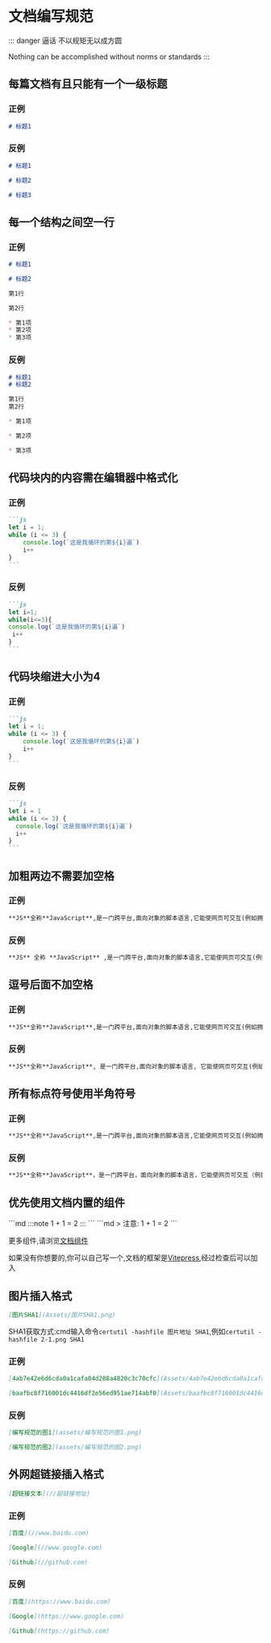 # 文档编写规范

::: danger 逼话
不以规矩无以成方圆

Nothing can be accomplished without norms or standards
:::

## 每篇文档有且只能有一个一级标题

### 正例

```md
# 标题1
```

### 反例

```md
# 标题1

# 标题2

# 标题3
```

## 每一个结构之间空一行

### 正例

```md
# 标题1

# 标题2

第1行

第2行

* 第1项
* 第2项
* 第3项
```

### 反例

```md
# 标题1
# 标题2

第1行
第2行

* 第1项

* 第2项

* 第3项
```

## 代码块内的内容需在编辑器中格式化

### 正例

````md
```js
let i = 1;
while (i <= 3) {
    console.log(`这是我循环的第${i}遍`)
    i++
}
```
````

### 反例

````md
```js
let i=1;
while(i<=3){
console.log(`这是我循环的第${i}遍`)
 i++
}
```
````

## 代码块缩进大小为4

### 正例

````md
```js
let i = 1;
while (i <= 3) {
    console.log(`这是我循环的第${i}遍`)
    i++
}
```
````

### 反例

````md
```js
let i = 1
while (i <= 3) {
  console.log(`这是我循环的第${i}遍`)
  i++
}
```
````

## 加粗两边不需要加空格

### 正例

```md
**JS**全称**JavaScript**,是一门跨平台,面向对象的脚本语言,它能使网页可交互(例如拥有复杂的动画,可点击的按钮,通俗的菜单等)
```

### 反例

```md
**JS** 全称 **JavaScript** ,是一门跨平台,面向对象的脚本语言,它能使网页可交互(例如拥有复杂的动画,可点击的按钮,通俗的菜单等)
```

## 逗号后面不加空格

### 正例

```md
**JS**全称**JavaScript**,是一门跨平台,面向对象的脚本语言,它能使网页可交互(例如拥有复杂的动画,可点击的按钮,通俗的菜单等)
```

### 反例

```md
**JS**全称**JavaScript**, 是一门跨平台,面向对象的脚本语言, 它能使网页可交互(例如拥有复杂的动画, 可点击的按钮, 通俗的菜单等)
```

## 所有标点符号使用半角符号

### 正例

```md
**JS**全称**JavaScript**,是一门跨平台,面向对象的脚本语言,它能使网页可交互(例如拥有复杂的动画,可点击的按钮,通俗的菜单等)
```

### 反例

```md
**JS**全称**JavaScript**，是一门跨平台，面向对象的脚本语言，它能使网页可交互（例如拥有复杂的动画，可点击的按钮，通俗的菜单等）
```

## 优先使用文档内置的组件

<Tabs>
    <TabItem value="Proportional" label="正比">
        ```md
        :::note
        1 + 1 = 2
        :::
        ```
    </TabItem>
    <TabItem value="InverselyProportional" label="反比">
        ```md
        > 注意: 1 + 1 = 2
        ```
    </TabItem>
</Tabs>

更多组件,请浏览[文档组件](/Docs/ElakeDocs/Components/AlarmBox)

如果没有你想要的,你可以自己写一个,文档的框架是[Vitepress](//vitepress.dev),经过检查后可以加入

## 图片插入格式

```md
[图片SHA1](Assets/图片SHA1.png)
```

SHA1获取方式:cmd输入命令`certutil -hashfile 图片地址 SHA1`,例如`certutil -hashfile 2-1.png SHA1`

### 正例

```md
[4ab7e42e6d6cda0a1cafa04d208a4820c3c70cfc](Assets/4ab7e42e6d6cda0a1cafa04d208a4820c3c70cfc.png)

[baafbc8f716001dc4416df2e56ed951ae714abf0](Assets/baafbc8f716001dc4416df2e56ed951ae714abf0.png)
```

### 反例

```md
[编写规范的图1](assets/编写规范的图1.png)

[编写规范的图2](assets/编写规范的图2.png)
```

## 外网超链接插入格式

```md
[超链接文本](//超链接地址)
```

### 正例

```md
[百度](//www.baidu.com)

[Google](//www.google.com)

[Github](//github.com)
```

### 反例

```md
[百度](https://www.baidu.com)

[Google](https://www.google.com)

[Github](https://github.com)
```
